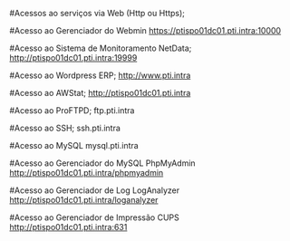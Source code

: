 #Acessos ao serviços via Web (Http ou Https);

#Acesso ao Gerenciador do Webmin
https://ptispo01dc01.pti.intra:10000

#Acesso ao Sistema de Monitoramento NetData;
http://ptispo01dc01.pti.intra:19999

#Acesso ao Wordpress ERP;
http://www.pti.intra

#Acesso ao AWStat;
http://ptispo01dc01.pti.intra

#Acesso ao ProFTPD;
ftp.pti.intra

#Acesso ao SSH;
ssh.pti.intra

#Acesso ao MySQL
mysql.pti.intra

#Acesso ao Gerenciador do MySQL PhpMyAdmin
http://ptispo01dc01.pti.intra/phpmyadmin

#Acesso ao Gerenciador de Log LogAnalyzer
http://ptispo01dc01.pti.intra/loganalyzer

#Acesso ao Gerenciador de Impressão CUPS
http://ptispo01dc01.pti.intra:631
